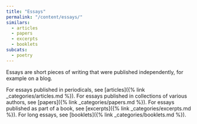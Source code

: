 ```yaml
---
title: "Essays"
permalink: "/content/essays/"
similars:
  - articles
  - papers
  - excerpts
  - booklets
subcats:
  - poetry
---
```


Essays are short pieces of writing that were published independently, for example on a blog.

For essays published in periodicals, see [articles]({% link _categories/articles.md %}). For essays published in collections of various authors, see [papers]({% link _categories/papers.md %}). For essays published as part of a book, see [excerpts]({% link _categories/excerpts.md %}). For long essays, see [booklets]({% link _categories/booklets.md %}).
